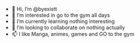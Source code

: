- 👋 Hi, I’m @byexistt
- 👀 I’m interested in go to the gym all days 
- 🌱 I’m currently learning nothing interesting
- 💞️ I’m looking to collaborate on nothing actually
- 📫 I like Manga, animes, games and GO to the gym 

<!---
byexistt/byexistt is a ✨ special ✨ repository because its `README.md` (this file) appears on your GitHub profile.
You can click the Preview link to take a look at your changes.
![image](https://user-images.githubusercontent.com/110537061/192570802-fc779d3a-5830-47b6-99df-4680f5164584.png)

![image](https://user-images.githubusercontent.com/110537061/192571001-fbedfbea-26d5-4cfa-8728-bb4dfbe42e69.png)


